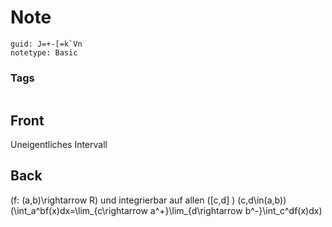 # Note
```
guid: J=+-[=k`Vn
notetype: Basic
```

### Tags
```
```

## Front
Uneigentliches Intervall

## Back
\(f: (a,b)\rightarrow R\) und integrierbar auf allen \([c,d] \) \(c,d\in(a,b)\)
\(\int_a^bf(x)dx=\lim_{c\rightarrow a^+}\lim_{d\rightarrow b^-}\int_c^df(x)dx\)
